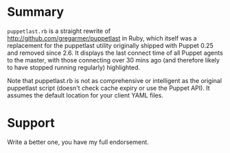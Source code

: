 # Summary

`puppetlast.rb` is a straight rewrite of
<http://github.com/gregarmer/puppetlast> in Ruby, which itself was a
replacement for the puppetlast utility originally shipped with Puppet
0.25 and removed since 2.6. It displays the last connect time of all
Puppet agents to the master, with those connecting over 30 mins ago (and
therefore likely to have stopped running regularly) highlighted.

Note that puppetlast.rb is not as comprehensive or intelligent as the
original puppetlast script (doesn't check cache expiry or use the Puppet
API). It assumes the default location for your client YAML files.

# Support

Write a better one, you have my full endorsement.

